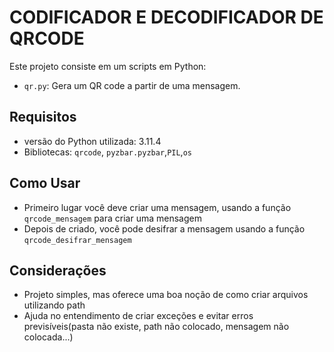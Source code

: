 # CODIFICADOR E DECODIFICADOR DE QRCODE

Este projeto consiste em um scripts em Python:
- `qr.py`: Gera um QR code a partir de uma mensagem.

## Requisitos
- versão do Python utilizada: 3.11.4
- Bibliotecas: `qrcode`, `pyzbar.pyzbar`,`PIL`,`os`

## Como Usar
- Primeiro lugar você deve criar uma mensagem, usando a função `qrcode_mensagem`
para criar uma mensagem
- Depois de criado, você pode desifrar a mensagem usando a função
`qrcode_desifrar_mensagem`

## Considerações
- Projeto simples, mas oferece uma boa noção de como criar arquivos utilizando
path
- Ajuda no entendimento de criar exceções e evitar erros previsíveis(pasta não
existe, path não colocado, mensagem não colocada...)
